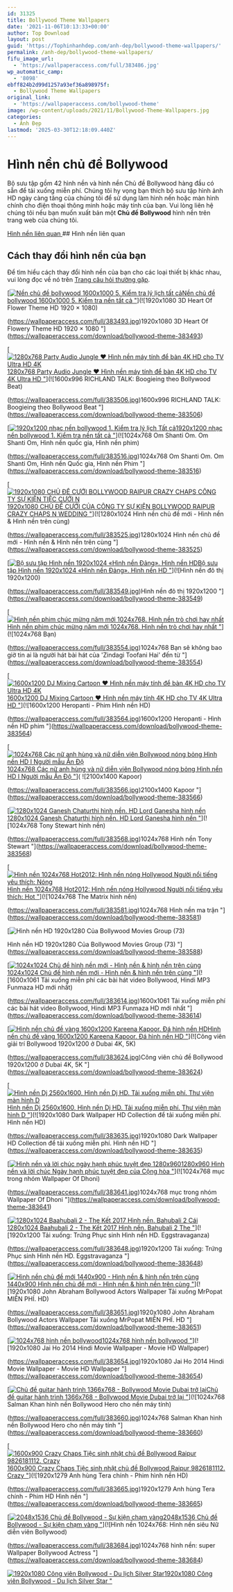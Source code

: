 ```yaml
---
id: 31325
title: Bollywood Theme Wallpapers
date: '2021-11-06T10:13:33+00:00'
author: Top Download
layout: post
guid: 'https://Tophinhanhdep.com/anh-dep/bollywood-theme-wallpapers/'
permalink: /anh-dep/bollywood-theme-wallpapers/
fifu_image_url:
  - 'https://wallpaperaccess.com/full/383486.jpg'
wp_automatic_camp:
  - '8098'
ebff824b2d99d1257a93ef36a898975f:
  - Bollywood Theme Wallpapers
original_link:
  - 'https://wallpaperaccess.com/bollywood-theme'
image: /wp-content/uploads/2021/11/Bollywood-Theme-Wallpapers.jpg
categories:
  - Ảnh Đẹp
lastmod: '2025-03-30T12:18:09.440Z'
---
```

# Hình nền chủ đề Bollywood

Bộ sưu tập gồm 42 hình nền và hình nền Chủ đề Bollywood hàng đầu có sẵn để tải xuống miễn phí. Chúng tôi hy vọng bạn thích bộ sưu tập hình ảnh HD ngày càng tăng của chúng tôi để sử dụng làm hình nền hoặc màn hình chính cho điện thoại thông minh hoặc máy tính của bạn. Vui lòng liên hệ chúng tôi nếu bạn muốn xuất bản một **Chủ đề Bollywood** hình nền trên trang web của chúng tôi.

[Hình nền liên quan ](#related) ## Hình nền liên quan

## Cách thay đổi hình nền của bạn

Để tìm hiểu cách thay đổi hình nền của bạn cho các loại thiết bị khác nhau, vui lòng đọc về nó trên [Trang câu hỏi thường gặp](https://tophinhanhdep.com/faq/).

  
[[![Nền chủ đề bollywood 1600x1000 5. Kiểm tra lý lịch tất cả](https://wallpaperaccess.com/full/383486.jpg)Nền chủ đề bollywood 1600x1000 5. Kiểm tra nền tất cả "](https://wallpaperaccess.com/download/bollywood-theme-383486)](![1920x1080 3D Heart Of Flower Theme HD 1920 × 1080)

(https://wallpaperaccess.com/full/383493.jpg)1920x1080 3D Heart Of Flowery Theme HD 1920 × 1080 "](https://wallpaperaccess.com/download/bollywood-theme-383493)

[[![1280x768 Party Audio Jungle ❤ Hình nền máy tính để bàn 4K HD cho TV Ultra HD 4K](https://wallpaperaccess.com/full/383502.jpg)1280x768 Party Audio Jungle ❤ Hình nền máy tính để bàn 4K HD cho TV 4K Ultra HD "](https://wallpaperaccess.com/download/bollywood-theme-383502)](![1600x996 RICHLAND TALK: Boogieing theo Bollywood Beat)

(https://wallpaperaccess.com/full/383506.jpg)1600x996 RICHLAND TALK: Boogieing theo Bollywood Beat "](https://wallpaperaccess.com/download/bollywood-theme-383506)

[[![1920x1200 nhạc nền bollywood 1. Kiểm tra lý lịch Tất cả](https://wallpaperaccess.com/full/383508.jpg)1920x1200 nhạc nền bollywood 1. Kiểm tra nền tất cả "](https://wallpaperaccess.com/download/bollywood-theme-383508)](![1024x768 Om Shanti Om.  Om Shanti Om, Hình nền quốc gia, Hình nền phim)

(https://wallpaperaccess.com/full/383516.jpg)1024x768 Om Shanti Om. Om Shanti Om, Hình nền Quốc gia, Hình nền Phim "](https://wallpaperaccess.com/download/bollywood-theme-383516)

[[![1920x1080 CHỦ ĐỀ CƯỚI BOLLYWOOD RAIPUR CRAZY CHAPS CÔNG TY SỰ KIỆN TIỆC CƯỚI N](https://wallpaperaccess.com/full/383524.jpg)1920x1080 CHỦ ĐỀ CƯỚI CỦA CÔNG TY SỰ KIỆN BOLLYWOOD RAIPUR CRAZY CHAPS N WEDDING "](https://wallpaperaccess.com/download/bollywood-theme-383524)](![1280x1024 Hình nền chủ đề mới - Hình nền & Hình nền trên cùng)

(https://wallpaperaccess.com/full/383525.jpg)1280x1024 Hình nền chủ đề mới - Hình nền &amp; Hình nền trên cùng "](https://wallpaperaccess.com/download/bollywood-theme-383525)

 [[![Bộ sưu tập Hình nền 1920x1024 «Hình nền Đảng».  Hình nền HD](https://wallpaperaccess.com/full/383544.jpg)Bộ sưu tập Hình nền 1920x1024 «Hình nền Đảng». Hình nền HD "](https://wallpaperaccess.com/download/bollywood-theme-383544)](![Hình nền đô thị 1920x1200)

(https://wallpaperaccess.com/full/383549.jpg)Hình nền đô thị 1920x1200 "](https://wallpaperaccess.com/download/bollywood-theme-383549)

[[![Hình nền phim chúc mừng năm mới 1024x768.  Hình nền trò chơi hay nhất](https://wallpaperaccess.com/full/383552.jpg)Hình nền phim chúc mừng năm mới 1024x768. Hình nền trò chơi hay nhất "](https://wallpaperaccess.com/download/bollywood-theme-383552)](![1024x768 Bạn)

(https://wallpaperaccess.com/full/383554.jpg)1024x768 Bạn sẽ không bao giờ tin ai là người hát bài hát của 'Zindagi Toofani Hai' đến từ "](https://wallpaperaccess.com/download/bollywood-theme-383554)

[[![1600x1200 DJ Mixing Cartoon ❤ Hình nền máy tính để bàn 4K HD cho TV Ultra HD 4K](https://wallpaperaccess.com/full/383558.jpg)1600x1200 DJ Mixing Cartoon ❤ Hình nền máy tính 4K HD cho TV 4K Ultra HD "](https://wallpaperaccess.com/download/bollywood-theme-383558)](![1600x1200 Heropanti - Phim Hình nền HD)

(https://wallpaperaccess.com/full/383564.jpg)1600x1200 Heropanti - Hình nền HD phim "](https://wallpaperaccess.com/download/bollywood-theme-383564)

[[![1024x768 Các nữ anh hùng và nữ diễn viên Bollywood nóng bỏng Hình nền HD I Người mẫu Ấn Độ](https://wallpaperaccess.com/full/383565.jpg)1024x768 Các nữ anh hùng và nữ diễn viên Bollywood nóng bỏng Hình nền HD I Người mẫu Ấn Độ "](https://wallpaperaccess.com/download/bollywood-theme-383565)]( ![2100x1400 Kapoor)

(https://wallpaperaccess.com/full/383566.jpg)2100x1400 Kapoor "](https://wallpaperaccess.com/download/bollywood-theme-383566)

[[![1280x1024 Ganesh Chaturthi hình nền.  HD Lord Ganesha hình nền](https://wallpaperaccess.com/full/383567.jpg)1280x1024 Ganesh Chaturthi hình nền. HD Lord Ganesha hình nền "](https://wallpaperaccess.com/download/bollywood-theme-383567)](![1024x768 Tony Stewart hình nền)

(https://wallpaperaccess.com/full/383568.jpg)1024x768 Hình nền Tony Stewart "](https://wallpaperaccess.com/download/bollywood-theme-383568)

[[![Hình nền 1024x768 Hot2012: Hình nền nóng Hollywood Người nổi tiếng yêu thích: Nóng](https://wallpaperaccess.com/full/383571.jpg)Hình nền 1024x768 Hot2012: Hình nền nóng Hollywood Người nổi tiếng yêu thích: Hot "](https://wallpaperaccess.com/download/bollywood-theme-383571)](![1024x768 The Matrix hình nền)

(https://wallpaperaccess.com/full/383581.jpg)1024x768 Hình nền ma trận "](https://wallpaperaccess.com/download/bollywood-theme-383581)

[![Hình nền HD 1920x1280 Của Bollywood Movies Group (73)](https://wallpaperaccess.com/full/383588.jpg)

Hình nền HD 1920x1280 Của Bollywood Movies Group (73) "](https://wallpaperaccess.com/download/bollywood-theme-383588)

[[![1024x1024 Chủ đề hình nền mới - Hình nền & hình nền trên cùng](https://wallpaperaccess.com/full/383604.png)1024x1024 Chủ đề hình nền mới - Hình nền &amp; hình nền trên cùng "](https://wallpaperaccess.com/download/bollywood-theme-383604)](![1600x1061 Tải xuống miễn phí các bài hát video Bollywood, Hindi MP3 Funmaza HD mới nhất)

(https://wallpaperaccess.com/full/383614.jpg)1600x1061 Tải xuống miễn phí các bài hát video Bollywood, Hindi MP3 Funmaza HD mới nhất "](https://wallpaperaccess.com/download/bollywood-theme-383614)

[[![Hình nền chủ đề vàng 1600x1200 Kareena Kapoor.  Đá hình nền HD](https://wallpaperaccess.com/full/383617.jpg)Hình nền chủ đề vàng 1600x1200 Kareena Kapoor. Đá hình nền HD "](https://wallpaperaccess.com/download/bollywood-theme-383617)](![Công viên giải trí Bollywood 1920x1200 ở Dubai 4K, 5K)

(https://wallpaperaccess.com/full/383624.jpg)Công viên chủ đề Bollywood 1920x1200 ở Dubai 4K, 5K "](https://wallpaperaccess.com/download/bollywood-theme-383624)

[[![Hình nền Dj 2560x1600, Hình nền Dj HD.  Tải xuống miễn phí.  Thư viện màn hình D](https://wallpaperaccess.com/full/383633.jpg)Hình nền Dj 2560x1600, Hình nền Dj HD. Tải xuống miễn phí. Thư viện màn hình D "](https://wallpaperaccess.com/download/bollywood-theme-383633)](![1920x1080 Dark Wallpaper HD Collection để tải xuống miễn phí.  Hình nền HD)

(https://wallpaperaccess.com/full/383635.jpg)1920x1080 Dark Wallpaper HD Collection để tải xuống miễn phí. Hình nền HD "](https://wallpaperaccess.com/download/bollywood-theme-383635)

[[![Hình nền và lời chúc ngày hạnh phúc tuyệt đẹp 1280x960](https://wallpaperaccess.com/full/383636.jpg)1280x960 Hình nền và lời chúc Ngày hạnh phúc tuyệt đẹp của Cộng hòa "](https://wallpaperaccess.com/download/bollywood-theme-383636)](![1024x768 mục trong nhóm Wallpaper Of Dhoni)

(https://wallpaperaccess.com/full/383641.jpg)1024x768 mục trong nhóm Wallpaper Of Dhoni "](https://wallpaperaccess.com/download/bollywood-theme-383641)

[[![1280x1024 Baahubali 2 - The Kết 2017 Hình nền.  Bahubali 2 Cái](https://wallpaperaccess.com/full/383647.jpg)1280x1024 Baahubali 2 - The Kết 2017 Hình nền. Bahubali 2 The "](https://wallpaperaccess.com/download/bollywood-theme-383647)](![1920x1200 Tải xuống: Trứng Phục sinh Hình nền HD.  Eggstravaganza)

(https://wallpaperaccess.com/full/383648.jpg)1920x1200 Tải xuống: Trứng Phục sinh Hình nền HD. Eggstravaganza "](https://wallpaperaccess.com/download/bollywood-theme-383648)

[[![Hình nền chủ đề mới 1440x900 - Hình nền & hình nền trên cùng](https://wallpaperaccess.com/full/383650.jpg)1440x900 Hình nền chủ đề mới - Hình nền &amp; hình nền trên cùng "](https://wallpaperaccess.com/download/bollywood-theme-383650)](![1920x1080 John Abraham Bollywood Actors Wallpaper Tải xuống MrPopat MIỄN PHÍ.  HD)

(https://wallpaperaccess.com/full/383651.jpg)1920x1080 John Abraham Bollywood Actors Wallpaper Tải xuống MrPopat MIỄN PHÍ. HD "](https://wallpaperaccess.com/download/bollywood-theme-383651)

[[![1024x768 hình nền bollywood](https://wallpaperaccess.com/full/383652.jpg)1024x768 hình nền bollywood "](https://wallpaperaccess.com/download/bollywood-theme-383652)](![1920x1080 Jai Ho 2014 Hindi Movie Wallpaper - Movie HD Wallpaper)

(https://wallpaperaccess.com/full/383654.jpg)1920x1080 Jai Ho 2014 Hindi Movie Wallpaper - Movie HD Wallpaper "](https://wallpaperaccess.com/download/bollywood-theme-383654)

[[![Chủ đề guitar hành trình 1366x768 - Bollywood Movie Dubai trở lại](https://wallpaperaccess.com/full/383655.jpg)Chủ đề guitar hành trình 1366x768 - Bollywood Movie Dubai trở lại "](https://wallpaperaccess.com/download/bollywood-theme-383655)](![1024x768 Salman Khan hình nền Bollywood Hero cho nền máy tính)

(https://wallpaperaccess.com/full/383660.jpg)1024x768 Salman Khan hình nền Bollywood Hero cho nền máy tính "](https://wallpaperaccess.com/download/bollywood-theme-383660)

[[![1600x900 Crazy Chaps Tiệc sinh nhật chủ đề Bollywood Raipur 9826181112. Crazy](https://wallpaperaccess.com/full/383664.jpg)1600x900 Crazy Chaps Tiệc sinh nhật chủ đề Bollywood Raipur 9826181112. Crazy "](https://wallpaperaccess.com/download/bollywood-theme-383664)](![1920x1279 Anh hùng Tera chính - Phim hình nền HD)

(https://wallpaperaccess.com/full/383665.jpg)1920x1279 Anh hùng Tera chính - Phim HD Hình nền "](https://wallpaperaccess.com/download/bollywood-theme-383665)

[[![2048x1536 Chủ đề Bollywood - Sự kiện chạm vàng](https://wallpaperaccess.com/full/383681.jpg)2048x1536 Chủ đề Bollywood - Sự kiện chạm vàng "](https://wallpaperaccess.com/download/bollywood-theme-383681)](![Hình nền 1024x768: Hình nền siêu Nữ diễn viên Bollywood)

(https://wallpaperaccess.com/full/383684.jpg)1024x768 hình nền: super Wallpaper Bollywood Actress "](https://wallpaperaccess.com/download/bollywood-theme-383684)

[![1920x1080 Công viên Bollywood - Du lịch Silver Star](https://wallpaperaccess.com/full/383686.jpg)1920x1080 Công viên Bollywood - Du lịch Silver Star "](https://wallpaperaccess.com/download/bollywood-theme-383686)
